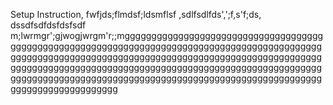 Setup Instruction, fwfjds;flmdsf;ldsmflsf
,sdlfsdlfds',';f,s'f;ds,  
dssdfsdfdsfdsfsdf m;lwrmgr';gjwogjwrgm'r;;mggggggggggggggggggggggggggggggggggggggggggggggggggggggggggggggggggggggggggggggggggggggggggggggggggggggggggggggggggggggggggggggggggggggggggggggggggggggggggggggggggggggggggggggggggggggggggggggggggggggggggggggggggggggggggggggggggggggggggggggggggggggggggggggggggggggggggggggggggggggggggggggggg
